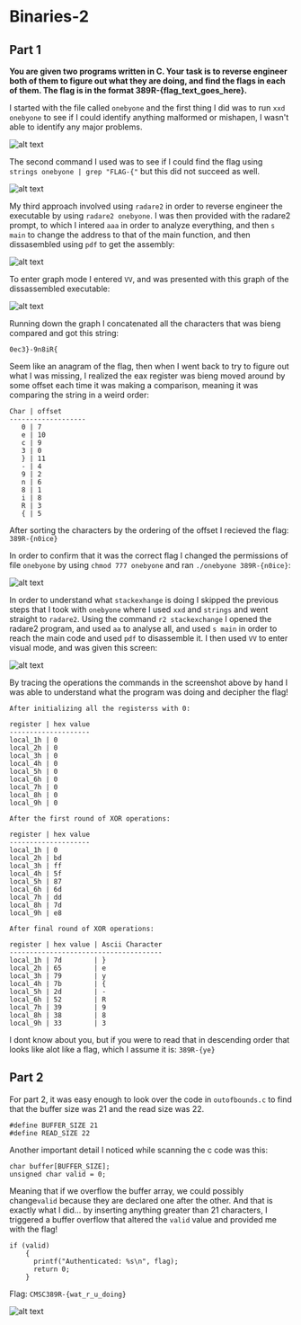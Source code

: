 # Binaries-2

## Part 1


__You are given two programs written in C. Your task is to reverse engineer both of them to figure out what they are doing, and find the flags in each of them. The flag is in the format 389R-{flag_text_goes_here}.__


I started with the file called ```onebyone``` and the first thing I did was to run ```xxd onebyone``` to see if I could identify anything malformed or mishapen, I wasn't able to identify any major problems. 

![alt text]()

The second command I used was to see if I could find the flag using ```strings onebyone | grep "FLAG-{"``` but this did not succeed as well.

![alt text]()

My third approach involved using ```radare2``` in order to reverse engineer the executable by using ```radare2 onebyone```. I was then provided with the radare2 prompt, to which I intered ```aaa``` in order to analyze everything, and then ```s main``` to change the address to that of the main function, and then dissasembled using ```pdf``` to get the assembly:

![alt text]()

To enter graph mode I entered ```VV```, and was presented with this graph of the dissassembled executable:

![alt text]()

Running down the graph I concatenated all the characters that was bieng compared and got this string:

```0ec3}-9n8iR{```

Seem like an anagram of the flag, then when I went back to try to figure out what I was missing, I realized the eax register was bieng moved around by some offset each time it was making a comparison, meaning it was comparing the string in a weird order:

```
Char | offset
-------------------
   0 | 7
   e | 10
   c | 9
   3 | 0
   } | 11
   - | 4
   9 | 2
   n | 6
   8 | 1
   i | 8
   R | 3
   { | 5
```

After sorting the characters by the ordering of the offset I recieved the flag: ```389R-{n0ice}```

In order to confirm that it was the correct flag I changed the permissions of file ```onebyone``` by using ```chmod 777 onebyone``` and ran ```./onebyone 389R-{n0ice}```:


![alt text]()


In order to understand what ```stackexhange``` is doing I skipped the previous steps that I took with ```onebyone``` where I used ```xxd``` and ```strings``` and went straight to ```radare2```. Using the command ```r2 stackexchange``` I opened the radare2 program, and used ```aa``` to analyse all, and used ```s main``` in order to reach the main code and used ```pdf``` to disassemble it. I then used ```VV``` to enter visual mode, and was given this screen:

![alt text]() 

By tracing the operations the commands in the screenshot above by hand I was able to understand what the program was doing and decipher the flag!

```
After initializing all the registerss with 0:

register | hex value
--------------------
local_1h | 0
local_2h | 0
local_3h | 0
local_4h | 0
local_5h | 0
local_6h | 0
local_7h | 0
local_8h | 0
local_9h | 0

After the first round of XOR operations:

register | hex value
--------------------
local_1h | 0
local_2h | bd
local_3h | ff
local_4h | 5f
local_5h | 87
local_6h | 6d
local_7h | dd
local_8h | 7d
local_9h | e8

After final round of XOR operations: 

register | hex value | Ascii Character
--------------------------------------
local_1h | 7d        | }
local_2h | 65        | e
local_3h | 79        | y
local_4h | 7b        | {
local_5h | 2d        | -
local_6h | 52        | R
local_7h | 39        | 9
local_8h | 38        | 8
local_9h | 33        | 3
```

I dont know about you, but if you were to read that in descending order that looks like alot like a flag, which I assume it is: ```389R-{ye}```

## Part 2

For part 2, it was easy enough to look over the code in ```outofbounds.c``` to find that the buffer size was 21 and the read size was 22.

```
#define BUFFER_SIZE 21
#define READ_SIZE 22
```

Another important detail I noticed while scanning the c code was this:

```
char buffer[BUFFER_SIZE];
unsigned char valid = 0;
```

Meaning that if we overflow the buffer array, we could possibly change```valid``` because they are declared one after the other. And that is exactly what I did... by inserting anything greater than 21 characters, I triggered a buffer overflow that altered the ```valid``` value and provided me with the flag!

```
if (valid)
    {
      printf("Authenticated: %s\n", flag);
      return 0;
    }
```

Flag: ```CMSC389R-{wat_r_u_doing}```

![alt text]()
